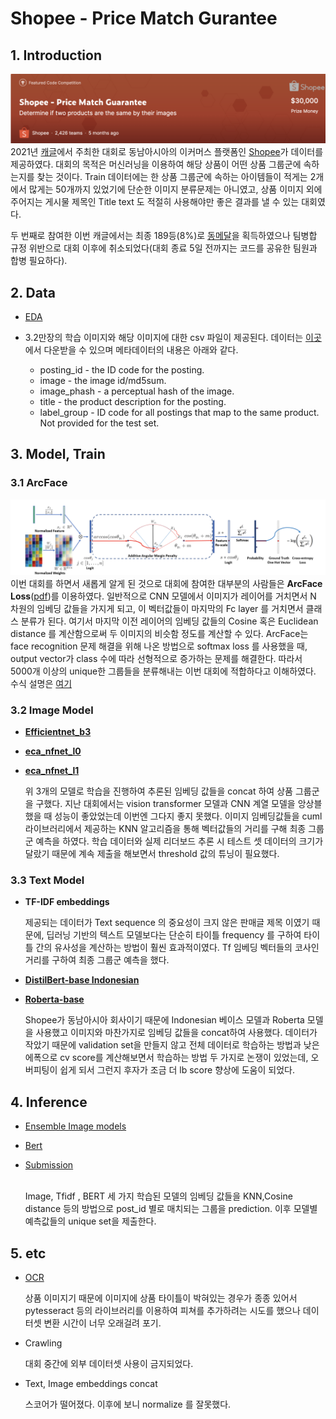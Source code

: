 # Shopee - Price Match Gurantee
## 1. Introduction
![image](./img/shopee.png)
2021년 [캐글](www.kaggle.com)에서 주최한 대회로 동남아시아의 이커머스 플랫폼인 [Shopee](https://www.kaggle.com/c/shopee-product-matching)가 데이터를 제공하였다.
대회의 목적은 머신러닝을 이용하여 해당 상품이 어떤 상품 그룹군에 속하는지를 찾는 것이다. Train 데이터에는 한 상품 그룹군에 속하는 아이템들이 적게는 2개에서 많게는 50개까지 있었기에 단순한 이미지 분류문제는 아니였고, 상품 이미지 외에 주어지는 게시물 제목인 Title text 도 적절히 사용해야만 좋은 결과를 낼 수 있는 대회였다.

두 번째로 참여한 이번 캐글에서는 최종 189등(8%)로 [동메달](./img/rank)을 획득하였으나 팀병합 규정 위반으로 대회 이후에 취소되었다(대회 종료 5일 전까지는 코드를 공유한 팀원과 합병 필요하다).

## 2. Data

* [EDA](./EDA/RAPIDS%20cuML%20TfidfVectorizer%20and%20KNN.ipynb)

* 3.2만장의 학습 이미지와 해당 이미지에 대한 csv 파일이 제공된다. 데이터는 [이곳](https://www.kaggle.com/c/shopee-product-matching/data?select=train.csv)에서 다운받을 수 있으며 메타데이터의 내용은 아래와 같다.

  * posting_id - the ID code for the posting. 
  * image - the image id/md5sum.
  * image_phash - a perceptual hash of the image. 
  * title - the product description for the posting. 
  * label_group - ID code for all postings that map to the same product. Not provided for the test set. 

## 3. Model, Train

 ### 3.1 ArcFace 
![img](./img/ArcFace.png) 
이번 대회를 하면서 새롭게 알게 된 것으로 대회에 참여한 대부분의 사람들은 **ArcFace Loss**([pdf](https://arxiv.org/abs/1801.07698))를 이용하였다.
일반적으로 CNN 모델에서 이미지가 레이어를 거치면서 N 차원의 임베딩 값들을 가지게 되고,
이 벡터값들이 마지막의 Fc layer 를 거치면서 클래스 분류가 된다. 여기서 마지막 이전 레이어의 임베딩 값들의 Cosine 혹은 Euclidean distance 를 계산함으로써
두 이미지의 비슷함 정도를 계산할 수 있다. ArcFace는 face recognition 문제 해결을 위해 나온 방법으로 softmax loss 를 사용했을 때, output vector가
class 수에 따라 선형적으로 증가하는 문제를 해결한다. 따라서 5000개 이상의 unique한 그룹들을 분류해내는 이번 대회에 적합하다고 이해하였다. 수식 설명은 [여기](https://zest-cloud-1fd.notion.site/ArcFace-861c433e11cf4da18d92890853639dd6)

### 3.2 Image Model

* [**Efficientnet_b3**](./train/EfficientNet.ipynb)
* [**eca_nfnet_l0**](./train/eca-nfnet-I0)
* [**eca_nfnet_l1**](./train/eca-nfnet-I0)
  
  위 3개의 모델로 학습을 진행하여 추론된 임베딩 값들을 concat 하여 상품 그룹군을 구했다. 
지난 대회에서는 vision transformer 모델과 CNN 계열 모델을 앙상블했을 때 성능이 좋았었는데 이번엔 그다지 좋지 못했다. 이미지 임베딩값들을 cuml 라이브러리에서 제공하는
KNN 알고리즘을 통해 벡터값들의 거리를 구해 최종 그룹군 예측을 하였다. 학습 데이터와 실제 리더보드 추론 시 테스트 셋 데이터의 크기가 달랐기 때문에 
계속 제출을 해보면서 threshold 값의 튜닝이 필요했다.

### 3.3 Text Model
* **TF-IDF embeddings**

    제공되는 데이터가 Text sequence 의 중요성이 크지 않은 판매글 제목 이였기 때문에, 딥러닝 기반의 텍스트 모델보다는
    단순히 타이틀 frequency 를 구하여 타이틀 간의 유사성을 계산하는 방법이 훨씬 효과적이였다. Tf 임베딩 벡터들의 코사인 거리를 구하여 최종 그룹군 예측을 했다.


* [**DistilBert-base Indonesian**](./train/DistillBert-base-Indonesian.ipynb)
* [**Roberta-base**](./train/Roberta_train%20.ipynb)
    
    Shopee가 동남아시아 회사이기 때문에 Indonesian 베이스 모델과 Roberta 모델을 사용했고 이미지와 마찬가지로 임베딩 값들을 concat하여 사용했다. 데이터가 작았기 때문에
    validation set을 만들지 않고 전체 데이터로 학습하는 방법과 낮은 에폭으로 cv score를 계산해보면서 학습하는 방법 두 가지로 논쟁이 있었는데, 오버피팅이 쉽게 되서 그런지
    후자가 조금 더 lb score 향상에 도움이 되었다. 

## 4. Inference
* [Ensemble Image models](./inference/Ensemble_multiple_models.ipynb)
* [Bert](./inference/BERT_inference.ipynb)
* [Submission](./inference/submission.ipynb)
  
  <br>
  Image, Tfidf , BERT 세 가지 학습된 모델의 임베딩 값들을 KNN,Cosine distance 등의 방법으로 post_id 별로 매치되는 그룹을 prediction. 이후
  모델별 예측값들의 unique set을 제출한다.

## 5. etc
* [OCR](./EDA/OCR.ipynb)
  
    상품 이미지기 때문에 이미지에 상품 타이틀이 박혀있는 경우가 종종 있어서 pytesseract 등의 라이브러리를 이용하여 피쳐를 추가하려는 시도를 했으나 데이터셋 변환 시간이 너무 오래걸려 포기.
  

* Crawling
    
    대회 중간에 외부 데이터셋 사용이 금지되었다.
  

* Text, Image embeddings concat

  스코어가 떨어졌다. 이후에 보니 normalize 를 잘못했다.

